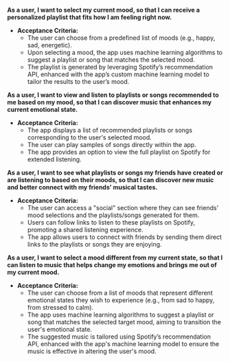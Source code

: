 **As a user, I want to select my current mood, so that I can receive a personalized playlist that fits how I am feeling right now.**

* **Acceptance Criteria:**  
  * The user can choose from a predefined list of moods (e.g., happy, sad, energetic).  
  * Upon selecting a mood, the app uses machine learning algorithms to suggest a playlist or song that matches the selected mood.  
  * The playlist is generated by leveraging Spotify’s recommendation API, enhanced with the app’s custom machine learning model to tailor the results to the user’s mood.

**As a user, I want to view and listen to playlists or songs recommended to me based on my mood, so that I can discover music that enhances my current emotional state.**

* **Acceptance Criteria:**  
  * The app displays a list of recommended playlists or songs corresponding to the user's selected mood.  
  * The user can play samples of songs directly within the app.  
  * The app provides an option to view the full playlist on Spotify for extended listening.

**As a user, I want to see what playlists or songs my friends have created or are listening to based on their moods, so that I can discover new music and better connect with my friends’ musical tastes.**

* **Acceptance Criteria:**  
  * The user can access a "social" section where they can see friends' mood selections and the playlists/songs generated for them.  
  * Users can follow links to listen to these playlists on Spotify, promoting a shared listening experience.  
  * The app allows users to connect with friends by sending them direct links to the playlists or songs they are enjoying.

**As a user, I want to select a mood different from my current state, so that I can listen to music that helps change my emotions and brings me out of my current mood.**

* **Acceptance Criteria:**  
  * The user can choose from a list of moods that represent different emotional states they wish to experience (e.g., from sad to happy, from stressed to calm).  
  * The app uses machine learning algorithms to suggest a playlist or song that matches the selected target mood, aiming to transition the user's emotional state.  
  * The suggested music is tailored using Spotify’s recommendation API, enhanced with the app's machine learning model to ensure the music is effective in altering the user's mood.